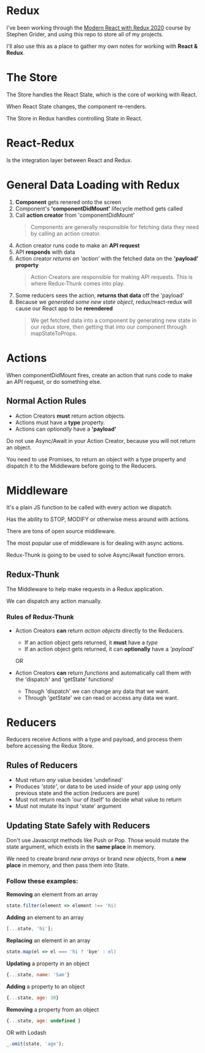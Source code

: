 # Redux

I've been working through the [Modern React with Redux 2020](https://www.udemy.com/share/101WcYBkASeV5bTQ==/) course by Stephen Grider, and using this repo to store all of my projects.

I'll also use this as a place to gather my own notes for working with **React & Redux**.

# The Store

The Store handles the React State, which is the core of working with React.

When React State changes, the component re-renders.

The Store in Redux handles controlling State in React.

# React-Redux

Is the integration layer between React and Redux.

# General Data Loading with Redux

1. **Component** gets renered onto the screen
2. Component's **'componentDidMount'** lifecycle method gets called
3. Call **action creator** from 'componentDidMount'
   > Components are generally responsible for fetching data they need by calling an action creator.
4. Action creator runs code to make an **API request**
5. API **responds** with data
6. Action creator _returns an 'action'_ with the fetched data on the **'payload' property**
   > Action Creators are responsible for making API requests. This is where Redux-Thunk comes into play.
7. Some reducers sees the action, **returns that data** off the 'payload'
8. Because we _generated some new state object_, redux/react-redux will cause our React app to be **rerendered**
   > We get fetched data into a component by generating new state in our redux store, then getting that into our component through mapStateToProps.

# Actions

When componentDidMount fires, create an action that runs code to make an API request, or do something else.

## Normal Action Rules

- Action Creators **must** return action objects.
- Actions must have a **type** property.
- Actions can _optionally_ have a **'payload'**

Do not use Async/Await in your Action Creator, because you will not return an object.

You need to use Promises, to return an object with a type property and dispatch it to the Middleware before going to the Reducers.

# Middleware

It's a plain JS function to be called with every action we dispatch.

Has the ability to STOP, MODIFY or otherwise mess around with actions.

There are tons of open source middleware.

The most popular use of middleware is for dealing with async actions.

Redux-Thunk is going to be used to solve Async/Await function errors.

## Redux-Thunk

The Middleware to help make requests in a Redux application.

We can dispatch any action manually.

### Rules of Redux-Thunk

- Action Creators **can** return _action objects_ directly to the Reducers.

  - If an action object gets returned, it **must** have a _type_
  - If an action object gets returned, it can **optionally** have a _'payload'_

  OR

- Action Creators **can** return _functions_ and automatically call them with the 'dispatch' and 'getState' functions!
  - Though 'dispatch' we can change any data that we want.
  - Through 'getState' we can read or access any data we want.

# Reducers

Reducers receive Actions with a type and payload, and process them before accessing the Redux Store.

## Rules of Reducers

- Must return _any_ value besides 'undefined'
- Produces _'state'_, or data to be used inside of your app using only previous state and the action (reducers are pure)
- Must not return reach 'our of itself' to decide what value to return
- Must not mutate its input 'state' argument

## Updating State Safely with Reducers

Don't use Javascript methods like Push or Pop. Those would mutate the state argument, which exists in the **same place** in memory.

We need to create brand _new arrays_ or brand _new objects_, from a **new place** in memory, and then pass them into State.

### Follow these examples:

**Removing** an element from an array

```js
state.filter(element => element !== 'hi)
```

**Adding** an element to an array

```js
[...state, 'hi'];
```

**Replacing** an element in an array

```js
state.map(el => el === 'hi ? 'bye' : el)
```

**Updating** a property in an object

```js
{...state, name: 'Sam'}
```

**Adding** a property to an object

```js
{...state, age: 30}
```

**Removing** a property from an object

```js
{...state, age: undefined }
```

OR with Lodash

```js
_.omit(state, 'age');
```
